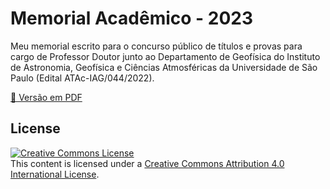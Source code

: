 # Memorial Acadêmico - 2023

Meu memorial escrito para o concurso público de títulos e provas para cargo de
Professor Doutor junto ao Departamento de Geofísica do Instituto de Astronomia,
Geofísica e Ciências Atmosféricas da Universidade de São Paulo
(Edital ATAc-IAG/044/2022).

[📝 Versão em PDF](https://github.com/leouieda/memorial2023/raw/gh-pages/memorial.pdf)

## License

<a rel="license" href="http://creativecommons.org/licenses/by/4.0/"><img
alt="Creative Commons License" style="border-width:0"
src="https://i.creativecommons.org/l/by/4.0/88x31.png" /></a><br>
This content is licensed under a <a rel="license"
href="http://creativecommons.org/licenses/by/4.0/">Creative Commons Attribution
4.0 International License</a>.

